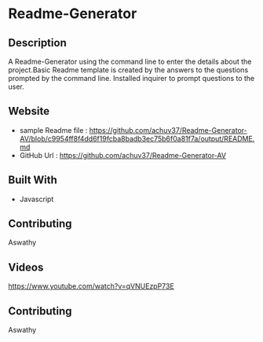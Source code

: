 # Readme-Generator
  
  ## Description
  A Readme-Generator using the command line to enter the details about the project.Basic Readme template is created by the answers to the questions prompted by the command line. Installed inquirer to prompt questions to the user.
  ## Website
  * sample Readme file :  https://github.com/achuv37/Readme-Generator-AV/blob/c9954ff8f4dd6f19fcba8badb3ec75b6f0a81f7a/output/README.md 
  * GitHub Url : https://github.com/achuv37/Readme-Generator-AV
  ## Built With
  * Javascript 
  ## Contributing
  Aswathy
  ## Videos
  https://www.youtube.com/watch?v=qVNUEzpP73E
  ## Contributing
  Aswathy
